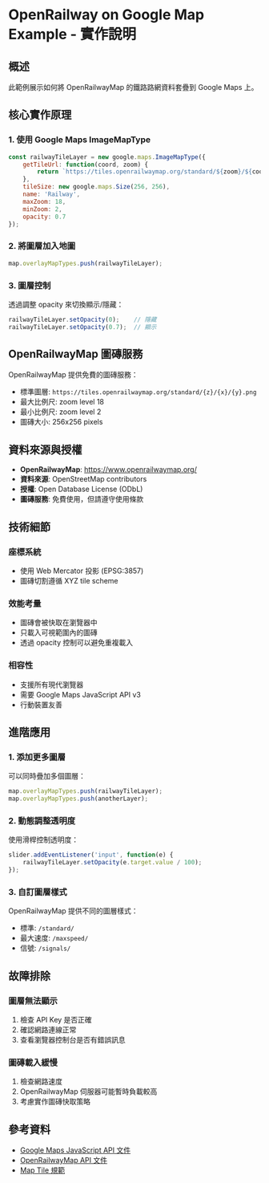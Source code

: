 # OpenRailway on Google Map Example - 實作說明

## 概述
此範例展示如何將 OpenRailwayMap 的鐵路路網資料套疊到 Google Maps 上。

## 核心實作原理

### 1. 使用 Google Maps ImageMapType
```javascript
const railwayTileLayer = new google.maps.ImageMapType({
    getTileUrl: function(coord, zoom) {
        return `https://tiles.openrailwaymap.org/standard/${zoom}/${coord.x}/${coord.y}.png`;
    },
    tileSize: new google.maps.Size(256, 256),
    name: 'Railway',
    maxZoom: 18,
    minZoom: 2,
    opacity: 0.7
});
```

### 2. 將圖層加入地圖
```javascript
map.overlayMapTypes.push(railwayTileLayer);
```

### 3. 圖層控制
透過調整 opacity 來切換顯示/隱藏：
```javascript
railwayTileLayer.setOpacity(0);    // 隱藏
railwayTileLayer.setOpacity(0.7);  // 顯示
```

## OpenRailwayMap 圖磚服務

OpenRailwayMap 提供免費的圖磚服務：
- 標準圖層: `https://tiles.openrailwaymap.org/standard/{z}/{x}/{y}.png`
- 最大比例尺: zoom level 18
- 最小比例尺: zoom level 2
- 圖磚大小: 256x256 pixels

## 資料來源與授權

- **OpenRailwayMap**: https://www.openrailwaymap.org/
- **資料來源**: OpenStreetMap contributors
- **授權**: Open Database License (ODbL)
- **圖磚服務**: 免費使用，但請遵守使用條款

## 技術細節

### 座標系統
- 使用 Web Mercator 投影 (EPSG:3857)
- 圖磚切割遵循 XYZ tile scheme

### 效能考量
- 圖磚會被快取在瀏覽器中
- 只載入可視範圍內的圖磚
- 透過 opacity 控制可以避免重複載入

### 相容性
- 支援所有現代瀏覽器
- 需要 Google Maps JavaScript API v3
- 行動裝置友善

## 進階應用

### 1. 添加更多圖層
可以同時疊加多個圖層：
```javascript
map.overlayMapTypes.push(railwayTileLayer);
map.overlayMapTypes.push(anotherLayer);
```

### 2. 動態調整透明度
使用滑桿控制透明度：
```javascript
slider.addEventListener('input', function(e) {
    railwayTileLayer.setOpacity(e.target.value / 100);
});
```

### 3. 自訂圖層樣式
OpenRailwayMap 提供不同的圖層樣式：
- 標準: `/standard/`
- 最大速度: `/maxspeed/`
- 信號: `/signals/`

## 故障排除

### 圖層無法顯示
1. 檢查 API Key 是否正確
2. 確認網路連線正常
3. 查看瀏覽器控制台是否有錯誤訊息

### 圖磚載入緩慢
1. 檢查網路速度
2. OpenRailwayMap 伺服器可能暫時負載較高
3. 考慮實作圖磚快取策略

## 參考資料

- [Google Maps JavaScript API 文件](https://developers.google.com/maps/documentation/javascript)
- [OpenRailwayMap API 文件](https://wiki.openstreetmap.org/wiki/OpenRailwayMap)
- [Map Tile 規範](https://wiki.openstreetmap.org/wiki/Slippy_map_tilenames)
